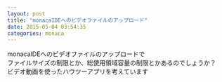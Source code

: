 ```yaml
---
layout: post
title: "monacaIDEへのビデオファイルのアップロード"
date: 2015-05-04 03:54:35
categories: monaca
---
```

<p>monacaIDEへのビデオファイルのアップロードで<br>
ファイルサイズの制限とか、総使用領域容量の制限とかあるのでしょうか？<br>
ビデオ動画を使ったハウツーアプリを考えています</p>
